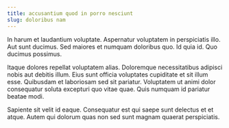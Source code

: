 ```yaml
---
title: accusantium quod in porro nesciunt
slug: doloribus nam
---
```


In harum et laudantium voluptate. Aspernatur voluptatem in perspiciatis illo. Aut sunt ducimus. Sed maiores et numquam doloribus quo. Id quia id. Quo ducimus possimus.

Itaque dolores repellat voluptatem alias. Doloremque necessitatibus adipisci nobis aut debitis illum. Eius sunt officia voluptates cupiditate et sit illum esse. Quibusdam et laboriosam sed sit pariatur. Voluptatem ut animi dolor consequatur soluta excepturi quo vitae quae. Quis numquam id pariatur beatae modi.

Sapiente sit velit id eaque. Consequatur est qui saepe sunt delectus et et atque. Autem qui dolorum quas non sed sunt magnam quaerat perspiciatis.
